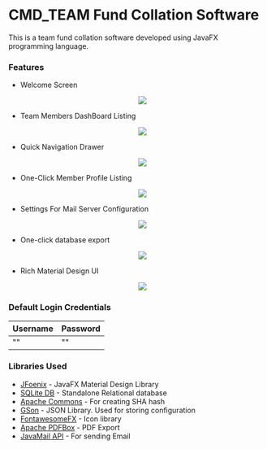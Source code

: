 # CMD_TEAM Fund Collation Software

This is a team fund collation software developed using JavaFX programming language.

### Features
* Welcome Screen
  <p align="center">
   <img src=https://imgur.com/xZYQdg6.png>
  </p>
* Team Members DashBoard Listing
  <p align="center">
   <img src=https://imgur.com/lII1HHP.png>
  </p>  
* Quick Navigation Drawer
  <p align="center">
   <img src=https://imgur.com/i4BKqSu.png>
  </p> 
* One-Click Member Profile Listing
  <p align="center">
   <img src=https://imgur.com/FCspQMI.png>
  </p> 
* Settings For Mail Server Configuration
  <p align="center">
   <img src=https://imgur.com/HlWuJr6.png>
  </p> 
* One-click database export
  <p align="center">
   <img src=https://imgur.com/t3xWalH.png>
  </p> 
* Rich Material Design UI
  <p align="center">
   <img src=https://imgur.com/uegvuwU.png>
  </p>  

### Default Login Credentials
| Username  | Password |
| ------------- | ------------- |
| ""  | ""  |

### Libraries Used
  * [JFoenix](https://github.com/jfoenixadmin/JFoenix) - JavaFX Material Design Library
  * [SQLite DB](https://www.sqlite.org/download.html) - Standalone Relational database
  * [Apache Commons](https://commons.apache.org/) - For creating SHA hash
  * [GSon](https://github.com/google/gson) - JSON Library. Used for storing configuration
  * [FontawesomeFX](https://bitbucket.org/Jerady/fontawesomefx) - Icon library
  * [Apache PDFBox](https://pdfbox.apache.org/) - PDF Export
  * [JavaMail API](http://www.oracle.com/technetwork/java/javamail/index.html) - For sending Email 
